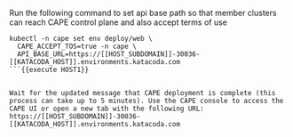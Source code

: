 Run the following command to set api base path so that member clusters can reach CAPE control plane and also accept terms of use
```
kubectl -n cape set env deploy/web \
  CAPE_ACCEPT_TOS=true -n cape \
  API_BASE_URL=https://[[HOST_SUBDOMAIN]]-30036-[[KATACODA_HOST]].environments.katacoda.com
```{{execute HOST1}}


Wait for the updated message that CAPE deployment is complete (this process can take up to 5 minutes). Use the CAPE console to access the CAPE UI or open a new tab with the following URL:
https://[[HOST_SUBDOMAIN]]-30036-[[KATACODA_HOST]].environments.katacoda.com